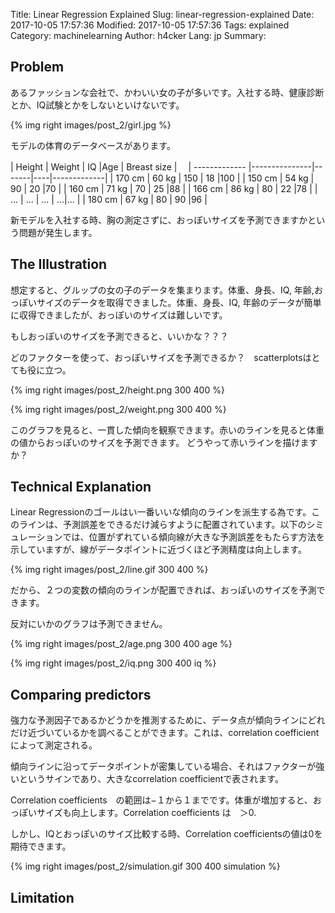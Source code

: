 Title: Linear Regression Explained
Slug: linear-regression-explained
Date: 2017-10-05 17:57:36
Modified: 2017-10-05 17:57:36
Tags: explained
Category: machinelearning
Author: h4cker
Lang: jp
Summary:


## Problem

あるファッションな会社で、かわいい女の子が多いです。入社する時、健康診断とか、IQ試験とかをしないといけないです。

{% img right images/post_2/girl.jpg %}

モデルの体育のデータベースがあります。

| Height        | Weight        | IQ    |Age | Breast size |　
| ------------- |---------------|-------|----|-------------|
| 170 cm        | 60  kg        | 150   | 18 |100          |
| 150 cm        | 54  kg        | 90    | 20 |70           |
| 160 cm        | 71  kg        | 70    | 25 |88           |
| 166 cm        | 86  kg        | 80    | 22 |78           |
| ...           | ...           | ...   | ...|...          |
| 180 cm        | 67  kg        | 80    | 90 |96           |

新モデルを入社する時、胸の測定さずに、おっぽいサイズを予測できますかという問題が発生します。

## The Illustration

想定すると、グルップの女の子のデータを集まります。体重、身長、IQ, 年齢,おっぽいサイズのデータを取得できました。体重、身長、IQ, 年齢のデータが簡単に収得できましたが、おっぽいのサイズは難しいです。

もしおっぽいのサイズを予測できると、いいかな？？？

どのファクターを使って、おっぽいサイズを予測できるか？　scatterplotsはとても役に立つ。

{% img right images/post_2/height.png 300 400 %}


{% img right images/post_2/weight.png 300 400 %}

このグラフを見ると、一貫した傾向を観察できます。赤いのラインを見ると体重の値からおっぽいのサイズを予測できます。
どうやって赤いラインを描けますか？

## Technical Explanation

Linear Regressionのゴールはい一番いいな傾向のラインを派生する為です。このラインは、予測誤差をできるだけ減らすように配置されています。以下のシミュレーションでは、位置がずれている傾向線が大きな予測誤差をもたらす方法を示していますが、線がデータポイントに近づくほど予測精度は向上します。

{% img right images/post_2/line.gif 300 400 %}

だから、２つの変数の傾向のラインが配置できれば、おっぽいのサイズを予測できます。

反対にいかのグラフは予測できません。

{% img right images/post_2/age.png 300 400 age %}

{% img right images/post_2/iq.png 300 400 iq %}

## Comparing predictors

強力な予測因子であるかどうかを推測するために、データ点が傾向ラインにどれだけ近づいているかを調べることができます。これは、correlation coefficientによって測定される。

傾向ラインに沿ってデータポイントが密集している場合、それはファクターが強いというサインであり、大きなcorrelation coefficientで表されます。


Correlation coefficients　の範囲は−１から１までです。体重が増加すると、おっぽいサイズも向上します。Correlation coefficients は　＞0.

しかし、IQとおっぽいのサイズ比較する時、Correlation coefficientsの値は0を期待できます。

{% img right images/post_2/simulation.gif 300 400 simulation %}

## Limitation